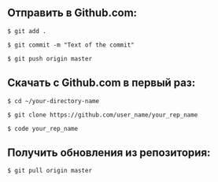 ## Отправить в Github.com:

`$ git add .`

`$ git commit -m "Text of the commit"`

`$ git push origin master`

## Скачать с Github.com в первый раз:

`$ cd ~/your-directory-name`

`$ git clone https://github.com/user_name/your_rep_name`

`$ code your_rep_name`

## Получить обновления из репозитория:

`$ git pull origin master`